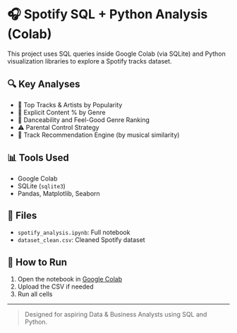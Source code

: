 # 🎧 Spotify SQL + Python Analysis (Colab)

This project uses SQL queries inside Google Colab (via SQLite) and Python visualization libraries to explore a Spotify tracks dataset.

## 🔍 Key Analyses
- 🎵 Top Tracks & Artists by Popularity
- 🔞 Explicit Content % by Genre
- 💃 Danceability and Feel-Good Genre Ranking
- ⚠️ Parental Control Strategy
- 🎯 Track Recommendation Engine (by musical similarity)

## 📊 Tools Used
- Google Colab
- SQLite (`sqlite3`)
- Pandas, Matplotlib, Seaborn

## 📎 Files
- `spotify_analysis.ipynb`: Full notebook
- `dataset_clean.csv`: Cleaned Spotify dataset

## 🚀 How to Run
1. Open the notebook in [Google Colab](https://colab.research.google.com/)
2. Upload the CSV if needed
3. Run all cells
---

> Designed for aspiring Data & Business Analysts using SQL and Python.
